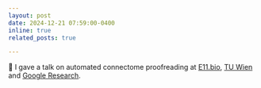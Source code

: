 ```yaml
---
layout: post
date: 2024-12-21 07:59:00-0400
inline: true
related_posts: true

---
```


💬 I gave a talk on automated connectome proofreading at [E11.bio](https://e11.bio/news/roadmap), [TU Wien](https://www.cg.tuwien.ac.at/courses/konversatorium/Global-Neuron-Shape-Reasoning-Point-Affinity-Transformers) and [Google Research](https://research.google/teams/connectomics/).